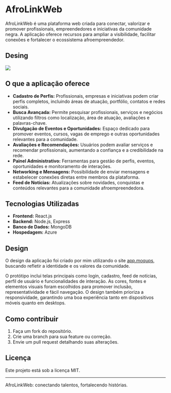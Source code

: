 # AfroLinkWeb

AfroLinkWeb é uma plataforma web criada para conectar, valorizar e promover profissionais, empreendedores e iniciativas da comunidade negra. A aplicação oferece recursos para ampliar a visibilidade, facilitar conexões e fortalecer o ecossistema afroempreendedor.

<h2>Desing</h2>
<img src='./AfroLinkWeb/src/assets/desing.png'></img>

## O que a aplicação oferece

- **Cadastro de Perfis:** Profissionais, empresas e iniciativas podem criar perfis completos, incluindo áreas de atuação, portfólio, contatos e redes sociais.
- **Busca Avançada:** Permite pesquisar profissionais, serviços e negócios utilizando filtros como localização, área de atuação, avaliações e palavras-chave.
- **Divulgação de Eventos e Oportunidades:** Espaço dedicado para promover eventos, cursos, vagas de emprego e outras oportunidades relevantes para a comunidade.
- **Avaliações e Recomendações:** Usuários podem avaliar serviços e recomendar profissionais, aumentando a confiança e a credibilidade na rede.
- **Painel Administrativo:** Ferramentas para gestão de perfis, eventos, oportunidades e monitoramento de interações.
- **Networking e Mensagens:** Possibilidade de enviar mensagens e estabelecer conexões diretas entre membros da plataforma.
- **Feed de Notícias:** Atualizações sobre novidades, conquistas e conteúdos relevantes para a comunidade afroempreendedora.

## Tecnologias Utilizadas

- **Frontend:** React.js
- **Backend:** Node.js, Express
- **Banco de Dados:** MongoDB
- **Hospedagem:** Azure

## Design

O design da aplicação foi criado por mim utilizando o site [app.moqups](https://app.moqups.com), buscando refletir a identidade e os valores da comunidade.

O protótipo inclui telas principais como login, cadastro, feed de notícias, perfil de usuário e funcionalidades de interação. As cores, fontes e elementos visuais foram escolhidos para promover inclusão, representatividade e fácil navegação. O design também prioriza a responsividade, garantindo uma boa experiência tanto em dispositivos móveis quanto em desktops.

## Como contribuir

1. Faça um fork do repositório.
2. Crie uma branch para sua feature ou correção.
3. Envie um pull request detalhando suas alterações.

## Licença

Este projeto está sob a licença MIT.

---

AfroLinkWeb: conectando talentos, fortalecendo histórias.
